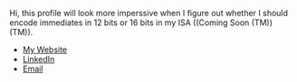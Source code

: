 Hi, this profile will look more imperssive when I figure out whether I should encode immediates in 12 bits or 16 bits in my ISA ((Coming Soon (TM))(TM)).

- [My Website](http://akkaygin.com)
- [LinkedIn](https://www.linkedin.com/in/ali-kayra-kayg%C4%B1n-5145b5b7/)
- [Email](mailto:alikayra.kaygin@hotmail.com)
